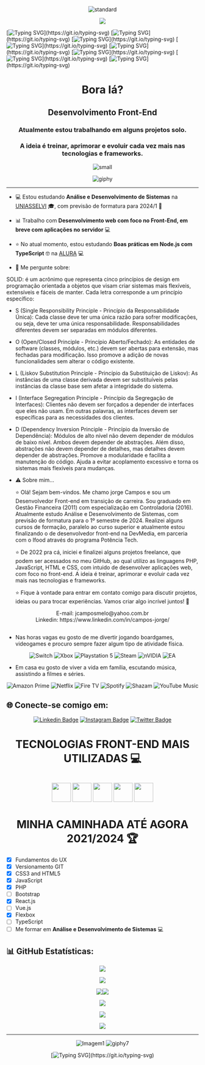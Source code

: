 <div align="center">
  
  ![standard](https://user-images.githubusercontent.com/101723959/230114933-e79a70c5-703a-419c-be9d-69816487e992.gif)
  
</div>

<div align="center">

  ![](https://komarev.com/ghpvc/?username=jcamposmelo-username&color=green)

</div>

[![Typing SVG](https://readme-typing-svg.herokuapp.com?font=Fira+Code&pause=1000&width=435&lines=Sejam+bem+vindos!.......................................)](https://git.io/typing-svg)
[![Typing SVG](https://readme-typing-svg.herokuapp.com?font=Fira+Code&pause=1000&width=435&lines=Me+chamo+Jorge+Campos...................................)](https://git.io/typing-svg) 
[![Typing SVG](https://readme-typing-svg.herokuapp.com?font=Fira+Code&pause=1000&width=435&lines=E+esse+é+meu+mundo!.....................................)](https://git.io/typing-svg)
[![Typing SVG](https://readme-typing-svg.herokuapp.com?font=Fira+Code&pause=1000&width=435&lines=Música!.................................................)](https://git.io/typing-svg)
[![Typing SVG](https://readme-typing-svg.herokuapp.com?font=Fira+Code&pause=1000&width=435&lines=Games!..................................................)](https://git.io/typing-svg)
[![Typing SVG](https://readme-typing-svg.herokuapp.com?font=Fira+Code&pause=1000&width=435&lines=Boardgames!.............................................)](https://git.io/typing-svg)
[![Typing SVG](https://readme-typing-svg.herokuapp.com?font=Fira+Code&pause=1000&width=435&lines=Tecnologia!.............................................)](https://git.io/typing-svg)
[![Typing SVG](https://readme-typing-svg.herokuapp.com?font=Fira+Code&pause=1000&width=435&lines=Systems+developer!......................................)](https://git.io/typing-svg)

<h1 align="center">Bora lá?</h1>
<h2 align="center">Desenvolvimento Front-End</h2>
<h3 align="center">Atualmente estou trabalhando em alguns projetos solo.</h3> 
<h3 align="center">A ideia é treinar, aprimorar e evoluir cada vez mais nas tecnologias e frameworks.</h3>

<div align="center">
  
![small](https://user-images.githubusercontent.com/101723959/230805185-bc4103e2-1470-4fdf-9b79-07d5373a282d.png)
  
  ![giphy](https://user-images.githubusercontent.com/101723959/235163812-b2838816-b58b-471e-bbe6-1d7b3af72253.gif)
  
</div>

---

- 💻 Estou estudando **Análise e Desenvolvimento de Sistemas** na [UNIASSELVI](https://portal.uniasselvi.com.br/ "UNIASSELVI") :mortar_board:, com previsão de formatura para 2024/1 🎉

- 📊 Trabalho com **Desenvolvimento web com foco no Front-End, em breve com aplicações no servidor** 💻

- ⭐ No atual momento, estou estudando **Boas práticas em Node.js com TypeScript** :nerd_face: na [ALURA](https://www.alura.com.br/ "ALURA") 💻

- 💬 Me pergunte sobre:
  
SOLID: é um acrônimo que representa cinco princípios de design em programação orientada a objetos que visam criar sistemas mais flexíveis, extensíveis e fáceis de manter. Cada letra corresponde a um princípio específico:

- S (Single Responsibility Principle - Princípio da Responsabilidade Única): Cada classe deve ter uma única razão para sofrer modificações, ou seja, deve ter uma única responsabilidade. Responsabilidades diferentes devem ser separadas em módulos diferentes.
- O (Open/Closed Principle - Princípio Aberto/Fechado): As entidades de software (classes, módulos, etc.) devem ser abertas para extensão, mas fechadas para modificação. Isso promove a adição de novas funcionalidades sem alterar o código existente.
- L (Liskov Substitution Principle - Princípio da Substituição de Liskov): As instâncias de uma classe derivada devem ser substituíveis pelas instâncias da classe base sem afetar a integridade do sistema.
- I (Interface Segregation Principle - Princípio da Segregação de Interfaces): Clientes não devem ser forçados a depender de interfaces que eles não usam. Em outras palavras, as interfaces devem ser específicas para as necessidades dos clientes.
- D (Dependency Inversion Principle - Princípio da Inversão de Dependência): Módulos de alto nível não devem depender de módulos de baixo nível. Ambos devem depender de abstrações. Além disso, abstrações não devem depender de detalhes, mas detalhes devem depender de abstrações. Promove a modularidade e facilita a manutenção do código. Ajuda a evitar acoplamento excessivo e torna os sistemas mais flexíveis para mudanças.
  
- ⚠ Sobre mim... 

   ⭐ Olá! Sejam bem-vindos. Me chamo jorge Campos e sou um Desenvolvedor Front-end em transição de carreira. Sou graduado em Gestão Financeira (2011) com especialização em Controladoria (2016). Atualmente estudo Análise e Desenvolvimento de Sistemas, com previsão de formatura para o 1º semestre de 2024. Realizei alguns cursos de formação, paralelo ao curso superior e atualmente estou finalizando o de desenvolvedor front-end na DevMedia, em parceria com o Ifood através do programa Potência Tech.

   ⭐ De 2022 pra cá, iniciei e finalizei alguns projetos freelance, que podem ser acessados no meu GitHub, ao qual utilizo as linguagens PHP, JavaScript, HTML e CSS, com intuido de desenvolver aplicações web, com foco no front-end. A ideia é treinar, aprimorar e evoluir cada vez mais nas tecnologias e frameworks.

   ⭐ Fique à vontade para entrar em contato comigo para discutir projetos, ideias ou para trocar experiências. Vamos criar algo incrível juntos! 🚀

<div align="center"> E-mail: jcamposmelo@yahoo.com.br</div>
<div align="center"> Linkedin: https://www.linkedin.com/in/campos-jorge/</div>

##

  -  Nas horas vagas eu gosto de me divertir jogando boardgames, videogames e procuro sempre fazer algum tipo de atividade física.

<div align="center">

![Switch](https://img.shields.io/badge/Switch-E60012?logo=nintendo-switch&logoColor=white) ![Xbox](https://img.shields.io/badge/xbox-%23107C10.svg?logo=xbox&logoColor=white) ![Playstation 5](https://img.shields.io/badge/Playstation%205-003791?logo=playstation-5&logoColor=white) ![Steam](https://img.shields.io/badge/steam-%23000000.svg?logo=steam&logoColor=white) ![nVIDIA](https://img.shields.io/badge/nVIDIA-%2376B900.svg?logo=nVIDIA&logoColor=white) ![EA](https://img.shields.io/badge/ea-%23000000.svg?logo=ea&logoColor=white)
  
</div>


  -  Em casa eu gosto de viver a vida em família, escutando música, assistindo a filmes e séries.

<div align="center">

![Amazon Prime](https://img.shields.io/badge/Amazon%20Prime-0F79AF?logo=amazonprime&logoColor=white) ![Netflix](https://img.shields.io/badge/Netflix-E50914?logo=netflix&logoColor=white) ![Fire TV](https://img.shields.io/badge/fire%20tv-fc3b2d?logo=amazon%20fire%20tv&logoColor=white) ![Spotify](https://img.shields.io/badge/Spotify-1ED760?logo=spotify&logoColor=white) ![Shazam](https://img.shields.io/badge/shazam-1476FE?logo=shazam&logoColor=white) ![YouTube Music](https://img.shields.io/badge/YouTube_Music-FF0000?logo=youtube-music&logoColor=white)

</div>

## 🌐 **Conecte-se comigo em**:

<div align="center">
  
[![Linkedin Badge](https://img.shields.io/badge/-LinkedIn-blue?style=flat-square&logo=Linkedin&logoColor=white&link=https://linkedin.com/in/campos-jorge)](https://linkedin.com/in/campos-jorge)
[![Instagram Badge](https://img.shields.io/badge/-Instagram-C13584?style=flat-square&labelColor=C13584&logo=instagram&logoColor=white&link=https://instagram.com/jcamposmelo_23)](https://instagram.com/jcamposmelo_23)
[![Twitter Badge](https://img.shields.io/badge/-Twitter-blue?style=flat-square&logo=Twitter&logoColor=white&link=https://www.twitter.com/jorge_campos23/)](https://twitter.com/jorge_campos23/)

</div>

<h1 align="center"> TECNOLOGIAS FRONT-END MAIS UTILIZADAS 💻</h1>

<div style="display: inline_block"><br>
  
  <div align="center">

  <img src="https://user-images.githubusercontent.com/25181517/192158954-f88b5814-d510-4564-b285-dff7d6400dad.png" width='50px'/>
  <img src="https://user-images.githubusercontent.com/25181517/183898674-75a4a1b1-f960-4ea9-abcb-637170a00a75.png" width='50px'/>
  <img src="https://user-images.githubusercontent.com/25181517/117447155-6a868a00-af3d-11eb-9cfe-245df15c9f3f.png" width='50px'/>
  <img src="https://user-images.githubusercontent.com/25181517/183897015-94a058a6-b86e-4e42-a37f-bf92061753e5.png" width='50px'/>
  <img src="https://user-images.githubusercontent.com/25181517/192108372-f71d70ac-7ae6-4c0d-8395-51d8870c2ef0.png" width='50px'/>
</div>
     </div>


<h1 align="center"> MINHA CAMINHADA ATÉ AGORA 2021/2024 🏆</h1>

- [x] Fundamentos do UX
- [x] Versionamento GIT
- [x] CSS3 and HTML5 
- [x] JavaScript
- [x] PHP
- [ ] Bootstrap
- [x] React.js
- [ ] Vue.js
- [x] Flexbox
- [ ] TypeScript
- [ ] Me formar em **Análise e Desenvolvimento de Sistemas** 💻

## 📊 GitHub Estatísticas:

<div align="center">
  
![](http://github-profile-summary-cards.vercel.app/api/cards/profile-details?username=jcamposmelo&theme=prussian&hide_border=true&include_all_commits=false&count_private=false&layout=compact)
  
</div>
  
<div align="center">

![](http://github-profile-summary-cards.vercel.app/api/cards/productive-time?username=jcamposmelo&theme=prussian&hide_border=true&include_all_commits=false&count_private=false&utcOffset=-3)
  
</div>

<div align="center">

![](http://github-profile-summary-cards.vercel.app/api/cards/repos-per-language?username=jcamposmelo&theme=prussian&hide_border=true&include_all_commits=false&count_private=false&layout=compact)![](http://github-profile-summary-cards.vercel.app/api/cards/most-commit-language?username=jcamposmelo&theme=prussian&hide_border=true&include_all_commits=false&count_private=false&layout=compact)
  
</div>

<div align="center">

![](https://github-readme-stats.vercel.app/api/top-langs/?username=jcamposmelo&theme=prussian&hide_border=true&include_all_commits=false&count_private=false&layout=compact)
  
</div>

<div align="center">

![](https://github-readme-stats.vercel.app/api?username=jcamposmelo&theme=prussian&hide_border=true&include_all_commits=false&count_private=false)

</div>

<div align="center">

![](https://github-readme-streak-stats.herokuapp.com/?user=jcamposmelo&theme=prussian&hide_border=true)

</div>

---
<div align="center">

![Imagem1](https://user-images.githubusercontent.com/101723959/232342622-6781fd8e-8f44-4c74-aa7a-5fa9495a7beb.png)
  ![giphy7](https://user-images.githubusercontent.com/101723959/235170259-92012390-4b3a-41de-b119-8a94d4b04688.gif)


[![Typing SVG](https://readme-typing-svg.herokuapp.com?font=Fira+Code&pause=1000&width=435&lines=Até+a+próxima!................................................)](https://git.io/typing-svg)

</div>
